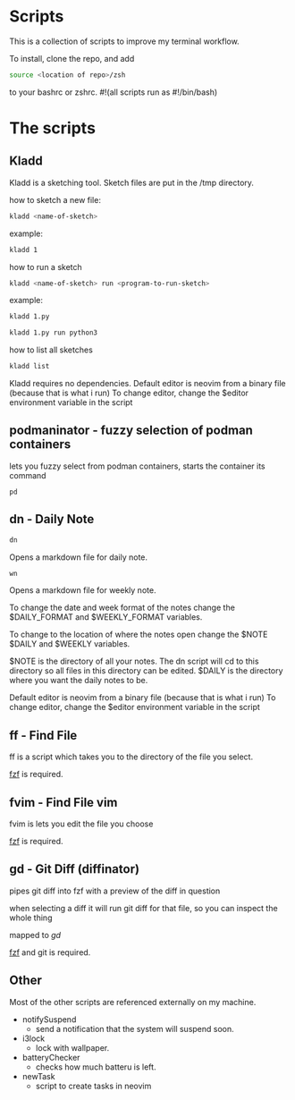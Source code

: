 # Scripts

This is a collection of scripts to improve my terminal workflow.

To install, clone the repo, and add
~~~bash
source <location of repo>/zsh
~~~

to your bashrc or zshrc.
#!(all scripts run as #!/bin/bash)

# The scripts

## Kladd

Kladd is a sketching tool. Sketch files are put in the /tmp directory.

how to sketch a new file:
~~~bash
kladd <name-of-sketch>
~~~

example:
~~~bash
kladd 1
~~~

how to run a sketch
~~~bash
kladd <name-of-sketch> run <program-to-run-sketch>
~~~

example:
~~~bash
kladd 1.py
~~~

~~~bash
kladd 1.py run python3
~~~

how to list all sketches
~~~bash
kladd list
~~~

Kladd requires no dependencies.
Default editor is neovim from a binary file (because that is what i run)
To change editor, change the $editor environment variable in the script

## podmaninator - fuzzy selection of podman containers

lets you fuzzy select from podman containers, starts the container its command 

~~~
pd
~~~

## dn - Daily Note

~~~bash
dn
~~~
Opens a markdown file for daily note.

~~~bash
wn
~~~
Opens a markdown file for weekly note.

To change the date and week format of the notes change the $DAILY_FORMAT and $WEEKLY_FORMAT variables.

To change to the location of where the notes open change the $NOTE $DAILY and $WEEKLY variables.

$NOTE is the directory of all your notes. The dn script will cd to this directory so all files in this directory can be edited.
$DAILY is the directory where you want the daily notes to be.

Default editor is neovim from a binary file (because that is what i run)
To change editor, change the $editor environment variable in the script

## ff - Find File

ff is a script which takes you to the directory of the file you select.

[fzf](https://github.com/junegunn/fzf) is required.

## fvim - Find File vim

fvim is lets you edit the file you choose

[fzf](https://github.com/junegunn/fzf) is required.

## gd - Git Diff (diffinator)

pipes git diff into fzf with a preview of the diff in question

when selecting a diff it will run git diff for that file, so you can inspect the whole thing

mapped to *gd*

[fzf](https://github.com/junegunn/fzf) and git is required.

## Other

Most of the other scripts are referenced externally on my machine.

- notifySuspend
    - send a notification that the system will suspend soon.
- i3lock
    - lock with wallpaper.
- batteryChecker
    - checks how much batteru is left.
- newTask
    - script to create tasks in neovim
